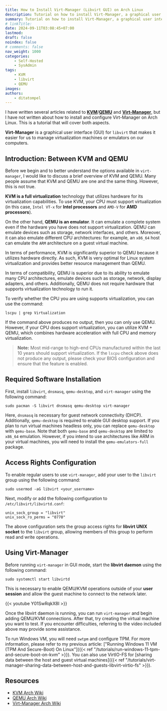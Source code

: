 ```yaml
---
title: How to Install Virt-Manager (Libvirt GUI) on Arch Linux
description: Tutorial on how to install Virt-Manager, a graphical user interface for libvirt that makes it easier for us to manage KVM/QEMU virtualization machines on our computers.
summary: Tutorial on how to install Virt-Manager, a graphical user interface for libvirt that makes it easier for us to manage KVM/QEMU virtualization machines on our computers.
# linkTitle:
date: 2024-09-11T03:08:45+07:00
lastmod:
draft: false
noindex: false
# comments: false
nav_weight: 1000
categories:
    - Self-Hosted
    - SysAdmin
tags:
    - KVM
    - libvirt
    - QEMU
images:
authors:
    - ditatompel
---
```


I have written several articles related to [**KVM**][kvm_web]/[**QEMU**][qemu_web]
and [**Virt-Manager**][virtmanager_web], but I have not written about how to
install and configure Virt-Manager on Arch Linux. This is a tutorial that will
cover both aspects.

**Virt-Manager** is a graphical user interface (GUI) for `libvirt` that makes
it easier for us to manage virtualization machines or emulators on our
computers.

## Introduction: Between KVM and QEMU

Before we begin and to better understand the options available in
`virt-manager`, I would like to discuss a brief overview of KVM and QEMU.
Many people assume that KVM and QEMU are one and the same thing. However,
this is not true.

**KVM is a full virtualization** technology that utilizes hardware for its
virtualization capabilities. To use KVM, your CPU must support virtualization
(in this case, `Intel VT-x` for **Intel processors** and `AMD-V` for
**AMD processors**).

On the other hand, **QEMU is an emulator**. It can emulate a complete system
even if the hardware you have does not support virtualization. QEMU can emulate
devices such as storage, network interfaces, and others. Moreover, it can also
emulate different CPU architectures: for example, an `x86_64` host can emulate
the `ARM` architecture on a guest virtual machine.

In terms of performance, KVM is significantly superior to QEMU because it
utilizes hardware directly. As such, KVM is very optimal for Linux system
virtualization and provides better resource management than QEMU.

In terms of compatibility, QEMU is superior due to its ability to emulate many
CPU architectures, emulate devices such as storage, network, display adapters,
and others. Additionally, QEMU does not require hardware that supports
virtualization technology to run it.

To verify whether the CPU you are using supports virtualization, you can use
the command:

```shell
lscpu | grep Virtualization
```

If the command above produces no output, then you can only use QEMU. However,
if your CPU does support virtualization, you can utilize KVM + QEMU, which
combines hardware acceleration with full CPU and memory virtualization.

> **Note:** Most mid-range to high-end CPUs manufactured within the last 10
> years should support virtualization. If the `lscpu` check above does not
> produce any output, please check your BIOS configuration and ensure that
> the feature is enabled.

## Required Software Installation

First, install `libvirt`, `dnsmasq`, `qemu-desktop`, and `virt-manager` using
the following command:

```shell
sudo pacman -S libvirt dnsmasq qemu-desktop virt-manager
```

Here, `dnsmasq` is necessary for guest network connectivity (DHCP).
Additionally, `qemu-desktop` is required to enable GUI desktop support. If you
plan to run virtual machines headless only, you can replace `qemu-desktop` with
`qemu-base`. Note that both `qemu-base` and `qemu-desktop` are limited to
`x86_64` emulation. However, if you intend to use architectures like ARM in
your virtual machines, you will need to install the `qemu-emulators-full`
package.

## Access Rights Configuration

To enable regular users to use `virt-manager`, add your user to the `libvirt`
group using the following command:

```shell
sudo usermod -aG libvirt <your_username>
```

Next, modify or add the following configuration to `/etc/libvirt/libvirtd.conf`:

```plain
unix_sock_group = "libvirt"
unix_sock_ro_perms = "0770"
```

The above configuration sets the group access rights for
**libvirt UNIX socket** to the `libvirt` group, allowing members of this group
to perform read and write operations.

## Using Virt-Manager

Before running `virt-manager` in GUI mode, start the **libvirt daemon** using
the following command:

```shell
sudo systemctl start libvirtd
```

This is necessary to enable QEMU/KVM operations outside of your **user session**
and allow the guest machine to connect to the network later.

{{< youtube Y01SwRqkX8I >}}

Once the libvirt daemon is running, you can run `virt-manager` and begin adding
QEMU/KVM connections. After that, try creating the virtual machine you want to
test. If you encounter difficulties, referring to the video included above may
provide some assistance.

To run Windows VM, you will need `swtpm` and configure TPM. For more
information, please refer to my previous article:
["Running Windows 11 VM (TPM And Secure-Boot) On Linux"]({{< ref "/tutorials/run-windows-11-tpm-and-secure-boot-on-kvm" >}}).
You can also use VirtIO-FS for [sharing data between the host and guest virtual machines]({{< ref "/tutorials/virt-manager-sharing-data-between-host-and-guests-libvirt-virtio-fs" >}}).

## Resources

-   [KVM Arch Wiki][kvm_aw]
-   [QEMU Arch Wiki][qemu_aw]
-   [Virt-Manager Arch Wiki][virtmanager_aw]

[kvm_web]: https://linux-kvm.org/page/Main_Page "KVM Website"
[kvm_aw]: https://wiki.archlinux.org/title/KVM "KVM Arch Wiki"
[qemu_web]: https://www.qemu.org/ "QEMU Website"
[qemu_aw]: https://wiki.archlinux.org/title/QEMU "QEMU Arch Wiki"
[virtmanager_web]: https://virt-manager.org/ "Virt-Manager official website"
[virtmanager_aw]: https://wiki.archlinux.org/title/Virt-manager "Virt Manager Arch Wiki"
